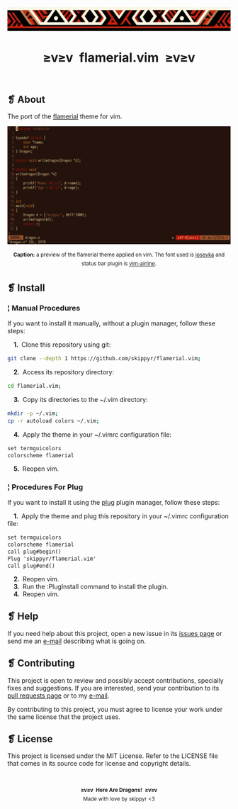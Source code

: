 <p align="center">
	<img src="imgs/ornament.webp" alt="" />
</p>
<h1 align="center">≥v≥v&ensp;flamerial.vim&ensp;≥v≥v</h1>
<p align="center">
	<img src="https://img.shields.io/github/license/skippyr/flamerial.vim?style=plastic&label=%E2%89%A5%20license&labelColor=%2324130e&color=%23b8150d" alt="" />
	&nbsp;
	<img src="https://img.shields.io/github/v/tag/skippyr/flamerial.vim?style=plastic&label=%E2%89%A5%20tag&labelColor=%2324130e&color=%23b8150d" alt="" />
	&nbsp;
	<img src="https://img.shields.io/github/commit-activity/t/skippyr/flamerial.vim?style=plastic&label=%E2%89%A5%20commits&labelColor=%2324130e&color=%23b8150d" alt="" />
	&nbsp;
	<img src="https://img.shields.io/github/stars/skippyr/flamerial.vim?style=plastic&label=%E2%89%A5%20stars&labelColor=%2324130e&color=%23b8150d" alt="" />
</p>

## ❡ About

The port of the [flamerial](https://github.com/skippyr/flamerial) theme for vim.

<p align="center"><img src="imgs/preview.webp" alt="" /></p>
<p align="center"><sup><strong>Caption:</strong> a preview of the flamerial theme applied on vim. The font used is <a href="https://github.com/be5invis/Iosevka">iosevka</a> and status bar plugin is <a href="https://github.com/vim-airline/vim-airline">vim-airline</a>.</sup></p>

## ❡ Install

### ¦ Manual Procedures

If you want to install it manually, without a plugin manager, follow these steps:

&emsp;**1.**&ensp;Clone this repository using git:

```sh
git clone --depth 1 https://github.com/skippyr/flamerial.vim;
```

&emsp;**2.**&ensp;Access its repository directory:

```sh
cd flamerial.vim;
```

&emsp;**3.**&ensp;Copy its directories to the ~/.vim directory:

```sh
mkdir -p ~/.vim;
cp -r autoload colors ~/.vim;
```

&emsp;**4.**&ensp;Apply the theme in your ~/.vimrc configuration file:

```vim
set termguicolors
colorscheme flamerial
```

&emsp;**5.**&ensp;Reopen vim.

### ¦ Procedures For Plug

If you want to install it using the [plug](https://github.com/junegunn/vim-plug) plugin manager, follow these steps:

&emsp;**1.**&ensp;Apply the theme and plug this repository in your ~/.vimrc configuration file:

```vim
set termguicolors
colorscheme flamerial
call plug#begin()
Plug 'skippyr/flamerial.vim'
call plug#end()
```

&emsp;**2.**&ensp;Reopen vim.\
&emsp;**3.**&ensp;Run the :PlugInstall command to install the plugin.\
&emsp;**4.**&ensp;Reopen vim.

## ❡ Help

If you need help about this project, open a new issue in its [issues page](https://github.com/skippyr/flamerial.vim/issues) or send me an [e-mail](mailto:skippyr.developer@gmail.com) describing what is going on.

## ❡ Contributing

This project is open to review and possibly accept contributions, specially fixes and suggestions. If you are interested, send your contribution to its [pull requests page](https://github.com/skippyr/flamerial.vim/pulls) or to my [e-mail](mailto:skippyr.developer@gmail.com).

By contributing to this project, you must agree to license your work under the same license that the project uses.

## ❡ License

This project is licensed under the MIT License. Refer to the LICENSE file that comes in its source code for license and copyright details.

&nbsp;

<p align="center"><sup><strong>≥v≥v&ensp;Here Are Dragons!&ensp;≥v≥v</strong><br />Made with love by skippyr <3</sup></p>
